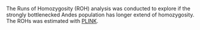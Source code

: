 The Runs of Homozygosity (ROH) analysis was conducted to explore if the strongly bottlenecked Andes population has longer extend of homozygosity. The ROHs was estimated with [PLINK](http://pngu.mgh.harvard.edu/~purcell/plink/ibdibs.shtml#homo).
